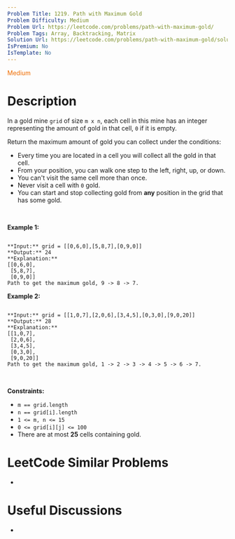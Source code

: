 ```yaml
---
Problem Title: 1219. Path with Maximum Gold
Problem Difficulty: Medium
Problem Url: https://leetcode.com/problems/path-with-maximum-gold/
Problem Tags: Array, Backtracking, Matrix
Solution Url: https://leetcode.com/problems/path-with-maximum-gold/solution/
IsPremium: No
IsTemplate: No
---
```


<span style="color: rgb(239, 108, 0);">Medium</span>

# Description

In a gold mine `grid` of size `m x n`, each cell in this mine has an integer representing the amount of gold in that cell, `0` if it is empty.


Return the maximum amount of gold you can collect under the conditions:


* Every time you are located in a cell you will collect all the gold in that cell.
* From your position, you can walk one step to the left, right, up, or down.
* You can't visit the same cell more than once.
* Never visit a cell with `0` gold.
* You can start and stop collecting gold from **any** position in the grid that has some gold.


 


**Example 1:**



```

**Input:** grid = [[0,6,0],[5,8,7],[0,9,0]]
**Output:** 24
**Explanation:**
[[0,6,0],
 [5,8,7],
 [0,9,0]]
Path to get the maximum gold, 9 -> 8 -> 7.

```

**Example 2:**



```

**Input:** grid = [[1,0,7],[2,0,6],[3,4,5],[0,3,0],[9,0,20]]
**Output:** 28
**Explanation:**
[[1,0,7],
 [2,0,6],
 [3,4,5],
 [0,3,0],
 [9,0,20]]
Path to get the maximum gold, 1 -> 2 -> 3 -> 4 -> 5 -> 6 -> 7.

```

 


**Constraints:**


* `m == grid.length`
* `n == grid[i].length`
* `1 <= m, n <= 15`
* `0 <= grid[i][j] <= 100`
* There are at most **25** cells containing gold.




# LeetCode Similar Problems

- []()

# Useful Discussions

- []()
